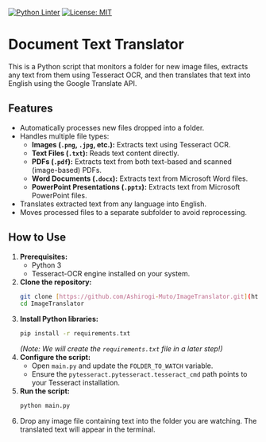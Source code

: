 [![Python Linter](https://github.com/Ashirogi-Muto/ImageTranslator/actions/workflows/linter.yml/badge.svg)](https://github.com/Ashirogi-Muto/ImageTranslator/actions/workflows/linter.yml)  [![License: MIT](https://img.shields.io/badge/License-MIT-yellow.svg)](https://opensource.org/licenses/MIT)


# Document Text Translator

This is a Python script that monitors a folder for new image files, extracts any text from them using Tesseract OCR, and then translates that text into English using the Google Translate API.

## Features

* Automatically processes new files dropped into a folder.
* Handles multiple file types:
    * **Images (`.png`, `.jpg`, etc.):** Extracts text using Tesseract OCR.
    * **Text Files (`.txt`):** Reads text content directly.
    * **PDFs (`.pdf`):** Extracts text from both text-based and scanned (image-based) PDFs.
    * **Word Documents (`.docx`):** Extracts text from Microsoft Word files.
    * **PowerPoint Presentations (`.pptx`):** Extracts text from Microsoft PowerPoint files.
* Translates extracted text from any language into English.
* Moves processed files to a separate subfolder to avoid reprocessing.

## How to Use

1.  **Prerequisites:**
    * Python 3
    * Tesseract-OCR engine installed on your system.
2.  **Clone the repository:**
    ```bash
    git clone [https://github.com/Ashirogi-Muto/ImageTranslator.git](https://github.com/Ashirogi-Muto/ImageTranslator.git)
    cd ImageTranslator
    ```
3.  **Install Python libraries:**
    ```bash
    pip install -r requirements.txt
    ```
    *(Note: We will create the `requirements.txt` file in a later step!)*
4.  **Configure the script:**
    * Open `main.py` and update the `FOLDER_TO_WATCH` variable.
    * Ensure the `pytesseract.pytesseract.tesseract_cmd` path points to your Tesseract installation.
5.  **Run the script:**
    ```bash
    python main.py
    ```
6.  Drop any image file containing text into the folder you are watching. The translated text will appear in the terminal.